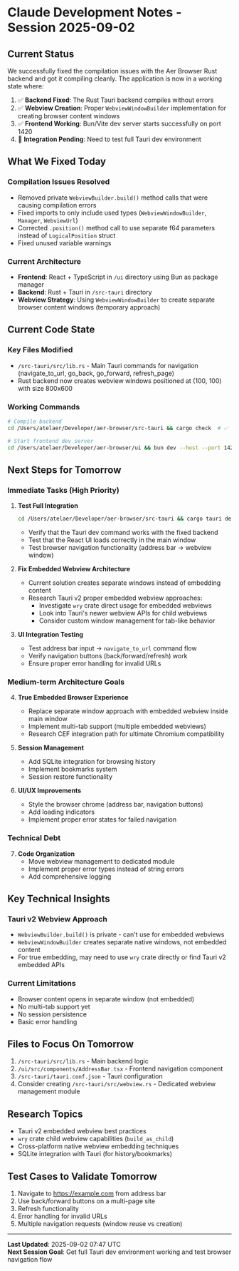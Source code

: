# Claude Development Notes - Session 2025-09-02

## Current Status

We successfully fixed the compilation issues with the Aer Browser Rust backend and got it compiling cleanly. The application is now in a working state where:

1. ✅ **Backend Fixed**: The Rust Tauri backend compiles without errors
2. ✅ **Webview Creation**: Proper `WebviewWindowBuilder` implementation for creating browser content windows
3. ✅ **Frontend Working**: Bun/Vite dev server starts successfully on port 1420
4. 🔄 **Integration Pending**: Need to test full Tauri dev environment

## What We Fixed Today

### Compilation Issues Resolved
- Removed private `WebviewBuilder.build()` method calls that were causing compilation errors
- Fixed imports to only include used types (`WebviewWindowBuilder`, `Manager`, `WebviewUrl`)
- Corrected `.position()` method call to use separate f64 parameters instead of `LogicalPosition` struct
- Fixed unused variable warnings

### Current Architecture
- **Frontend**: React + TypeScript in `/ui` directory using Bun as package manager
- **Backend**: Rust + Tauri in `/src-tauri` directory
- **Webview Strategy**: Using `WebviewWindowBuilder` to create separate browser content windows (temporary approach)

## Current Code State

### Key Files Modified
- `/src-tauri/src/lib.rs` - Main Tauri commands for navigation (navigate_to_url, go_back, go_forward, refresh_page)
- Rust backend now creates webview windows positioned at (100, 100) with size 800x600

### Working Commands
```bash
# Compile backend
cd /Users/atelaer/Developer/aer-browser/src-tauri && cargo check  # ✅ Passes

# Start frontend dev server
cd /Users/atelaer/Developer/aer-browser/ui && bun dev --host --port 1420  # ✅ Works
```

## Next Steps for Tomorrow

### Immediate Tasks (High Priority)

1. **Test Full Integration**
   ```bash
   cd /Users/atelaer/Developer/aer-browser/src-tauri && cargo tauri dev
   ```
   - Verify that the Tauri dev command works with the fixed backend
   - Test that the React UI loads correctly in the main window
   - Test browser navigation functionality (address bar → webview window)

2. **Fix Embedded Webview Architecture**
   - Current solution creates separate windows instead of embedding content
   - Research Tauri v2 proper embedded webview approaches:
     - Investigate `wry` crate direct usage for embedded webviews
     - Look into Tauri's newer webview APIs for child webviews
     - Consider custom window management for tab-like behavior

3. **UI Integration Testing**
   - Test address bar input → `navigate_to_url` command flow
   - Verify navigation buttons (back/forward/refresh) work
   - Ensure proper error handling for invalid URLs

### Medium-term Architecture Goals

4. **True Embedded Browser Experience**
   - Replace separate window approach with embedded webview inside main window
   - Implement multi-tab support (multiple embedded webviews)
   - Research CEF integration path for ultimate Chromium compatibility

5. **Session Management**
   - Add SQLite integration for browsing history
   - Implement bookmarks system
   - Session restore functionality

6. **UI/UX Improvements**
   - Style the browser chrome (address bar, navigation buttons)
   - Add loading indicators
   - Implement proper error states for failed navigation

### Technical Debt

7. **Code Organization**
   - Move webview management to dedicated module
   - Implement proper error types instead of string errors
   - Add comprehensive logging

## Key Technical Insights

### Tauri v2 Webview Approach
- `WebviewBuilder.build()` is private - can't use for embedded webviews
- `WebviewWindowBuilder` creates separate native windows, not embedded content
- For true embedding, may need to use `wry` crate directly or find Tauri v2 embedded APIs

### Current Limitations
- Browser content opens in separate window (not embedded)
- No multi-tab support yet  
- No session persistence
- Basic error handling

## Files to Focus On Tomorrow

1. `/src-tauri/src/lib.rs` - Main backend logic
2. `/ui/src/components/AddressBar.tsx` - Frontend navigation component  
3. `/src-tauri/tauri.conf.json` - Tauri configuration
4. Consider creating `/src-tauri/src/webview.rs` - Dedicated webview management module

## Research Topics

- Tauri v2 embedded webview best practices
- `wry` crate child webview capabilities (`build_as_child`)
- Cross-platform native webview embedding techniques
- SQLite integration with Tauri (for history/bookmarks)

## Test Cases to Validate Tomorrow

1. Navigate to https://example.com from address bar
2. Use back/forward buttons on a multi-page site
3. Refresh functionality
4. Error handling for invalid URLs
5. Multiple navigation requests (window reuse vs creation)

---

**Last Updated**: 2025-09-02 07:47 UTC  
**Next Session Goal**: Get full Tauri dev environment working and test browser navigation flow
